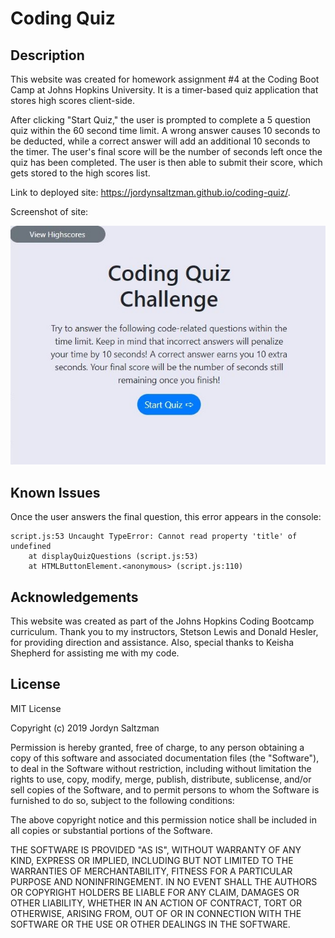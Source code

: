 # Coding Quiz

## Description
This website was created for homework assignment #4 at the Coding Boot Camp at Johns Hopkins University. It is a timer-based quiz application that stores high scores client-side.

After clicking "Start Quiz," the user is prompted to complete a 5 question quiz within the 60 second time limit. A wrong answer causes 10 seconds to be deducted, while a correct answer will add an additional 10 seconds to the timer. The user's final score will be the number of seconds left once the quiz has been completed. The user is then able to submit their score, which gets stored to the high scores list. 

Link to deployed site: 
https://jordynsaltzman.github.io/coding-quiz/.

Screenshot of site:

![Screenshot of Site](assets/images/screenshot.JPG "Screenshot")

## Known Issues
Once the user answers the final question, this error appears in the console: 

    script.js:53 Uncaught TypeError: Cannot read property 'title' of undefined
        at displayQuizQuestions (script.js:53)
        at HTMLButtonElement.<anonymous> (script.js:110)


## Acknowledgements

This website was created as part of the Johns Hopkins Coding Bootcamp curriculum. Thank you to my instructors, Stetson Lewis and Donald Hesler, for providing direction and assistance. Also, special thanks to Keisha Shepherd for assisting me with my code. 


## License 

MIT License

Copyright (c) 2019 Jordyn Saltzman

Permission is hereby granted, free of charge, to any person obtaining a copy
of this software and associated documentation files (the "Software"), to deal
in the Software without restriction, including without limitation the rights
to use, copy, modify, merge, publish, distribute, sublicense, and/or sell
copies of the Software, and to permit persons to whom the Software is
furnished to do so, subject to the following conditions:

The above copyright notice and this permission notice shall be included in all
copies or substantial portions of the Software.

THE SOFTWARE IS PROVIDED "AS IS", WITHOUT WARRANTY OF ANY KIND, EXPRESS OR
IMPLIED, INCLUDING BUT NOT LIMITED TO THE WARRANTIES OF MERCHANTABILITY,
FITNESS FOR A PARTICULAR PURPOSE AND NONINFRINGEMENT. IN NO EVENT SHALL THE
AUTHORS OR COPYRIGHT HOLDERS BE LIABLE FOR ANY CLAIM, DAMAGES OR OTHER
LIABILITY, WHETHER IN AN ACTION OF CONTRACT, TORT OR OTHERWISE, ARISING FROM,
OUT OF OR IN CONNECTION WITH THE SOFTWARE OR THE USE OR OTHER DEALINGS IN THE
SOFTWARE.

